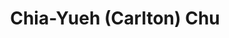 ---
title: "Chia-Yueh (Carlton) Chu"
presenter_id: chia-yueh_chu
position: Postdoc
start_date: 2009
end_date: 2012
email: 
phone: 
photo: 
status: former
layout: member 
---